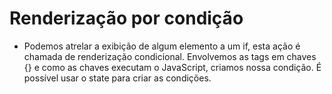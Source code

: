 # Renderização por condição

- Podemos atrelar a exibição de algum elemento a um if, esta ação é chamada de renderização condicional. Envolvemos as tags em chaves {} e como as chaves executam o JavaScript, criamos nossa condição. É possível usar o state para criar as condições. 
